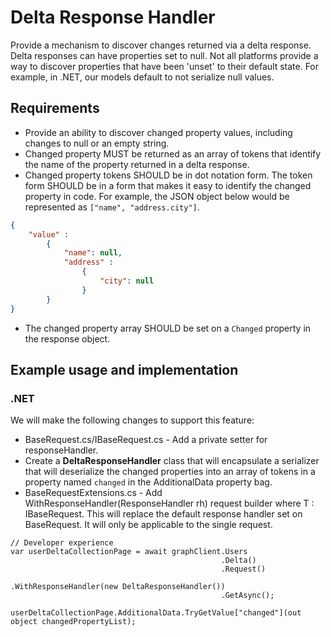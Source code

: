 # Delta Response Handler

Provide a mechanism to discover changes returned via a delta response. Delta responses can have properties set to null. Not all platforms provide a way to discover properties that have been 'unset' to their default state. For example, in .NET, our models default to not serialize null values.

## Requirements

- Provide an ability to discover changed property values, including changes to null or an empty string.
- Changed property MUST be returned as an array of tokens that identify the name of the property returned in a delta response.
- Changed property tokens SHOULD be in dot notation form. The token form SHOULD be in a form that makes it easy to identify the changed property in code. For example, the JSON object below would be represented as `["name", "address.city"]`.

```json
{
	"value" :
		{
			"name": null,
			"address" :
				{
					"city": null
				}
		}
}
```
- The changed property array SHOULD be set on a `Changed` property in the response object.

## Example usage and implementation

### .NET

We will make the following changes to support this feature:
* BaseRequest.cs/IBaseRequest.cs - Add a private setter for responseHandler.
* Create a **DeltaResponseHandler** class that will encapsulate a serializer that will deserialize the changed properties into an array of tokens in a property named `changed` in the AdditionalData property bag.
* BaseRequestExtensions.cs - Add WithResponseHandler<T>(ResponseHandler rh) request builder where T : IBaseRequest. This will replace the default response handler set on BaseRequest. It will only be applicable to the single request.
<!-- Should this target IBaseRequest, or should we specifically target I*DeltaRequest? It would be a pain to update this every time a new Delta scenario is supported. -->

```CSharp
// Developer experience
var userDeltaCollectionPage = await graphClient.Users
                                               .Delta()
                                               .Request()
                                               .WithResponseHandler(new DeltaResponseHandler())
                                               .GetAsync();

userDeltaCollectionPage.AdditionalData.TryGetValue["changed"](out object changedPropertyList);
```